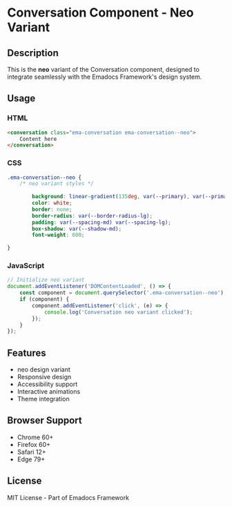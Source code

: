 # Conversation Component - Neo Variant

## Description
This is the **neo** variant of the Conversation component, designed to integrate seamlessly with the Emadocs Framework's design system.

## Usage

### HTML
```html
<conversation class="ema-conversation ema-conversation--neo">
    Content here
</conversation>
```

### CSS
```css
.ema-conversation--neo {
    /* neo variant styles */
    
        background: linear-gradient(135deg, var(--primary), var(--primary-dark));
        color: white;
        border: none;
        border-radius: var(--border-radius-lg);
        padding: var(--spacing-md) var(--spacing-lg);
        box-shadow: var(--shadow-md);
        font-weight: 600;
    
}
```

### JavaScript
```javascript
// Initialize neo variant
document.addEventListener('DOMContentLoaded', () => {
    const component = document.querySelector('.ema-conversation--neo');
    if (component) {
        component.addEventListener('click', (e) => {
            console.log('Conversation neo variant clicked');
        });
    }
});
```

## Features
- neo design variant
- Responsive design
- Accessibility support
- Interactive animations
- Theme integration

## Browser Support
- Chrome 60+
- Firefox 60+
- Safari 12+
- Edge 79+

## License
MIT License - Part of Emadocs Framework

